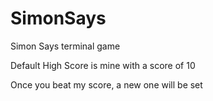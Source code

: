# SimonSays
Simon Says terminal game

Default High Score is mine with a score of 10

Once you beat my score, a new one will be set

